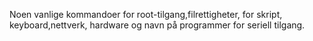 Noen vanlige kommandoer for root-tilgang,filrettigheter, for skript, keyboard,nettverk, hardware og navn på programmer for seriell tilgang.
